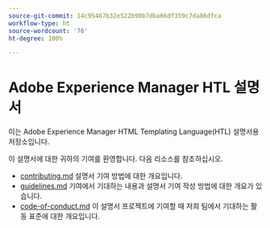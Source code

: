 ```yaml
---
source-git-commit: 14c95467b32e522b90b7dba66df359c7da86dfca
workflow-type: ht
source-wordcount: '76'
ht-degree: 100%

---
```

# Adobe Experience Manager HTL 설명서

이는 Adobe Experience Manager HTML Templating Language(HTL) 설명서용 저장소입니다.

이 설명서에 대한 귀하의 기여를 환영합니다. 다음 리소스를 참조하십시오.

* [contributing.md](contributing.md) 설명서 기여 방법에 대한 개요입니다.
* [guidelines.md](guidelines.md) 기여에서 기대하는 내용과 설명서 기여 작성 방법에 대한 개요가 있습니다.
* [code-of-conduct.md](code-of-conduct.md) 이 설명서 프로젝트에 기여할 때 저희 팀에서 기대하는 활동 표준에 대한 개요입니다.
